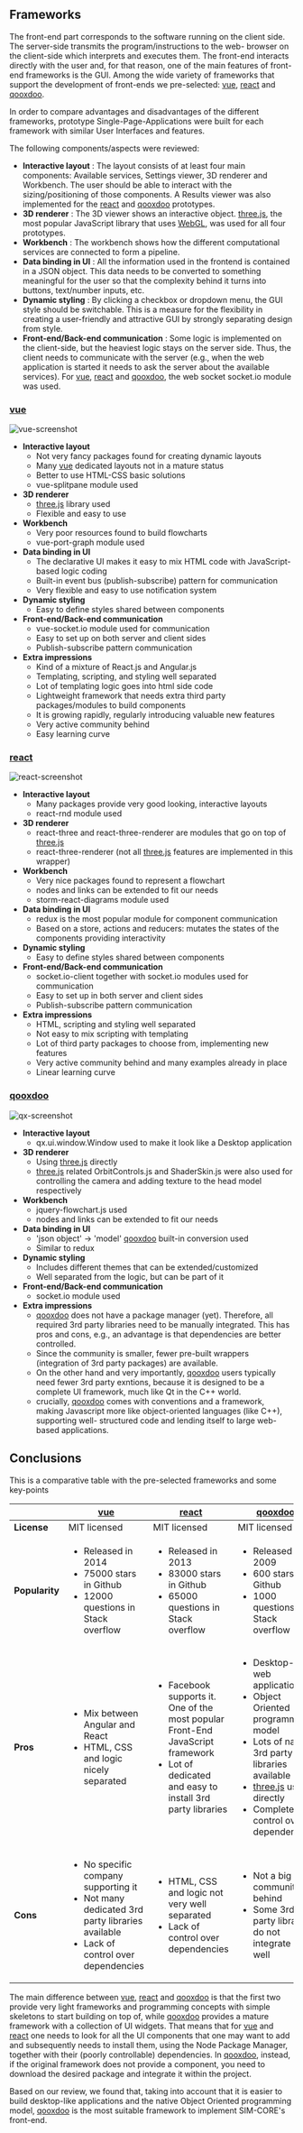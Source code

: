 

## Frameworks

The front-end part corresponds to the software running on the client
side. The server-side transmits the program/instructions to the web-
browser on the client-side which interprets and executes them. The
front-end interacts directly with the user and, for that reason, one of
the main features of front-end frameworks is the 
GUI. Among the wide variety of frameworks that support the development
of front-ends we pre-selected: [vue], [react] and [qooxdoo].

In order to compare advantages and disadvantages of the different
frameworks, prototype Single-Page-Applications were built for each
framework with similar User Interfaces and features.

The following components/aspects were reviewed:

- **Interactive layout** : The layout consists of at least four main
components: Available services, Settings viewer, 3D renderer and
Workbench. The user should be able to interact with the sizing/positioning
of those components. A Results viewer was also implemented for the [react]
and [qooxdoo] prototypes.
- **3D renderer** : The 3D viewer shows an interactive object. [three.js],
the most popular JavaScript library that uses [WebGL], was used for all
four prototypes.
- **Workbench** : The workbench shows how the different computational
services are connected to form a pipeline.
- **Data binding in UI** : All the information used in the frontend is
contained in a JSON object. This data needs to be converted to something
meaningful for the user so that the complexity behind it turns into
buttons, text/number inputs, etc.
- **Dynamic styling** : By clicking a checkbox or dropdown menu, the GUI
style should be switchable. This is a measure for the flexibility in creating a user-friendly and 
attractive GUI by strongly separating design from style.
- **Front-end/Back-end communication** : Some logic is implemented on the
client-side, but the heaviest logic stays on the server side. Thus, the
client needs to communicate with the server (e.g., when the web
application is started it needs to ask the server about the available
services). For [vue], [react] and [qooxdoo], the web socket socket.io module was
used.

### [vue]

![vue-screenshot](../img/vue.png)

- **Interactive layout**
    - Not very fancy packages found for creating dynamic layouts
    - Many [vue] dedicated layouts not in a mature status
    - Better to use HTML-CSS basic solutions
    - vue-splitpane module used
- **3D renderer**
    - [three.js] library used
    - Flexible and easy to use
- **Workbench**
    - Very poor resources found to build flowcharts
    - vue-port-graph module used
- **Data binding in UI**
    - The declarative UI makes it easy to mix HTML code with JavaScript-based
logic coding
    - Built-in event bus (publish-subscribe) pattern for communication
    - Very flexible and easy to use notification system
- **Dynamic styling**
    - Easy to define styles shared between components
- **Front-end/Back-end communication**
    - vue-socket.io module used for communication
    - Easy to set up on both server and client sides
    - Publish-subscribe pattern communication
- **Extra impressions**
    - Kind of a mixture of React.js and Angular.js
    - Templating, scripting, and styling well separated
    - Lot of templating logic goes into html side code
    - Lightweight framework that needs extra third party packages/modules
to build components
    - It is growing rapidly, regularly introducing valuable new features
    - Very active community behind
    - Easy learning curve

### [react]

![react-screenshot](../img/react.jpg)

- **Interactive layout**
    - Many packages provide very good looking, interactive layouts
    - react-rnd module used
- **3D renderer**
    - react-three and react-three-renderer are modules that go on top
of [three.js]
    - react-three-renderer (not all [three.js] features are implemented in
this wrapper)
- **Workbench**
    - Very nice packages found to represent a flowchart
    - nodes and links can be extended to fit our needs
    - storm-react-diagrams module used
- **Data binding in UI**
    - redux is the most popular module for component communication
    - Based on a store, actions and reducers: mutates the states of the
components providing interactivity
- **Dynamic styling**
    - Easy to define styles shared between components
- **Front-end/Back-end communication**
    - socket.io-client together with socket.io modules used for
communication
    - Easy to set up in both server and client sides
    - Publish-subscribe pattern communication
- **Extra impressions**
    - HTML, scripting and styling well separated
    - Not easy to mix scripting with templating
    - Lot of third party packages to choose from, implementing new features
    - Very active community behind and many examples already in place
    - Linear learning curve

### [qooxdoo]

![qx-screenshot](../img/qx.png)

- **Interactive layout**
    - qx.ui.window.Window used to make it look like a Desktop application
- **3D renderer**
    - Using [three.js] directly
    - [three.js] related OrbitControls.js and ShaderSkin.js were also used
for controlling the camera and adding texture to the head model
respectively
- **Workbench**
    - jquery-flowchart.js used
    - nodes and links can be extended to fit our needs
- **Data binding in UI**
    - 'json object' -> 'model' [qooxdoo] built-in conversion used
    - Similar to redux
- **Dynamic styling**
    - Includes different themes that can be extended/customized
    - Well separated from the logic, but can be part of it
- **Front-end/Back-end communication**
    - socket.io module used
- **Extra impressions**
    - [qooxdoo] does not have a package manager (yet). Therefore, all required 3rd
party libraries need to be manually integrated. This has pros and
cons, e.g., an advantage is that dependencies are better controlled.
    - Since the community is smaller, fewer pre-built wrappers
(integration of 3rd party packages) are available.
    - On the other hand and very importantly, [qooxdoo] users typically need fewer 3rd party 
exntions,
because it is designed to be a complete UI framework, much like Qt in the C++
world.
    - crucially, [qooxdoo] comes with conventions and a framework, making Javascript
more like object-oriented languages (like C++), supporting well-
structured code and lending itself to large web-based applications.


## Conclusions

This is a comparative table with the pre-selected frameworks and some
key-points

|                | [vue]          | [react]        |      [qooxdoo] |
|----------------|--------------|--------------|--------------|
|  **License**   | MIT licensed | MIT licensed | MIT licensed |
| **Popularity** | <ul><li>Released in 2014</li><li>75000 stars in Github</li><li>12000 questions in Stack overflow</li></ul> | <ul><li>Released in 2013</li><li>83000 stars in Github</li><li>65000 questions in Stack overflow</li></ul> | <ul><li>Released in 2009</li><li>600 stars in Github</li><li>1000 questions in Stack overflow</li></ul> |
|    **Pros**    | <ul><li>Mix between Angular and React</li><li>HTML, CSS and logic nicely separated</li></ul> | <ul><li>Facebook supports it. One of the most popular Front-End JavaScript framework</li><li>Lot of dedicated and easy to install 3rd party libraries | <ul><li>Desktop-like web application</li><li>Object Oriented programming model</li><li>Lots of native 3rd party libraries available</li><li>[three.js] used directly</li><li>Complete control over dependencies |
|    **Cons**    | <ul><li>No specific company supporting it</li><li>Not many dedicated 3rd party libraries available</li><li>Lack of control over dependencies</li></ul> | <ul><li>HTML, CSS and logic not very well separated</li><li>Lack of control over dependencies</li></ul> | <ul><li>Not a big community behind</li><li>Some 3rd party libraries do not integrate very well</li></ul> |

The main difference between [vue], [react] and [qooxdoo] is that the first two
provide very light frameworks and programming concepts with simple
skeletons to start building on top of, while [qooxdoo] provides a mature
framework with a collection of UI widgets. That means that for [vue] and
[react] one needs to look for all the UI components that one may want to
add and subsequently needs to install them, using the Node Package
Manager, together with their (poorly controllable) dependencies. In [qooxdoo], instead, if the
original framework does not provide a component, you need to download
the desired package and integrate it within the project.

Based on our review, we found that, taking into account that it is easier to build
desktop-like applications and the native Object Oriented programming model, [qooxdoo]
is the most suitable framework to implement SIM-CORE's front-end.


[react]: https://reactjs.org
[three.js]: https://threejs.org/
[qooxdoo]: http://www.qooxdoo.org
[vue]: https://vuejs.org
[WebGL]: https://www.khronos.org/webgl/

